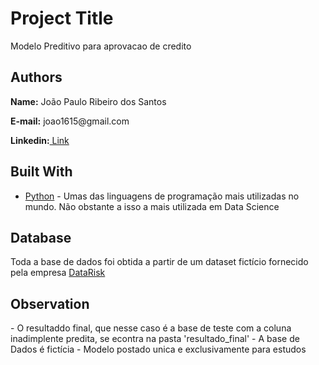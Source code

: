 <h1> Project Title</h1>
<p>Modelo Preditivo para aprovacao de credito</p>


<h2> Authors</h2>
<p><b>Name:</b> João Paulo Ribeiro dos Santos</p>
<p><b>E-mail:</b> joao1615@gmail.com</p>
<p><b>Linkedin:</b><a href = 'https://www.linkedin.com/in/joão-paulo-ribeiro-dos-santos-7716499b'> Link</a></p>

<h2>Built With</h2>
<ul>
	<li><a href = "https://www.python.org/">Python</a> - Umas das linguagens de programação mais utilizadas no mundo. Não obstante a isso a mais utilizada em Data Science</li>
</ul>

<h2>Database</h2>
<p>Toda a base de dados foi obtida a partir de um dataset fictício fornecido pela empresa <a href = "https://datarisk.io/">DataRisk</a></p>

<h2>Observation</h2>
- O resultaddo final, que nesse caso é a base de teste com a coluna inadimplente predita, se econtra na pasta 'resultado_final'
- A base de Dados é fictícia
- Modelo postado unica e exclusivamente para estudos
